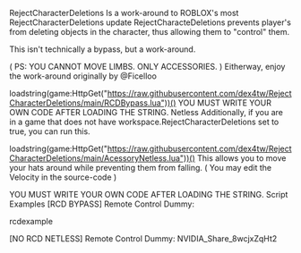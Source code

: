 RejectCharacterDeletions
Is a work-around to ROBLOX's most RejectCharacterDeletions update RejectCharacteDeletions prevents player's from deleting objects in the character, thus allowing them to "control" them.

This isn't technically a bypass, but a work-around.

( PS: YOU CANNOT MOVE LIMBS. ONLY ACCESSORIES. )
Eitherway, enjoy the work-around originally by @Ficelloo

loadstring(game:HttpGet("https://raw.githubusercontent.com/dex4tw/RejectCharacterDeletions/main/RCDBypass.lua"))()
YOU MUST WRITE YOUR OWN CODE AFTER LOADING THE STRING.
Netless
Additionally, if you are in a game that does not have workspace.RejectCharacterDeletions set to true, you can run this.

loadstring(game:HttpGet("https://raw.githubusercontent.com/dex4tw/RejectCharacterDeletions/main/AcessoryNetless.lua"))()
This allows you to move your hats around while preventing them from falling. ( You may edit the Velocity in the source-code )

YOU MUST WRITE YOUR OWN CODE AFTER LOADING THE STRING.
Script Examples
[RCD BYPASS] Remote Control Dummy:

rcdexample

[NO RCD NETLESS] Remote Control Dummy: NVIDIA_Share_8wcjxZqHt2
